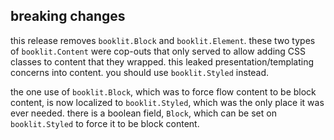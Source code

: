 ## breaking changes

this release removes `booklit.Block` and `booklit.Element`. these two types of
`booklit.Content` were cop-outs that only served to allow adding CSS classes to
content that they wrapped. this leaked presentation/templating concerns into
content. you should use `booklit.Styled` instead.

the one use of `booklit.Block`, which was to force flow content to be block
content, is now localized to `booklit.Styled`, which was the only place it was
ever needed. there is a boolean field, `Block`, which can be set on
`booklit.Styled` to force it to be block content.
